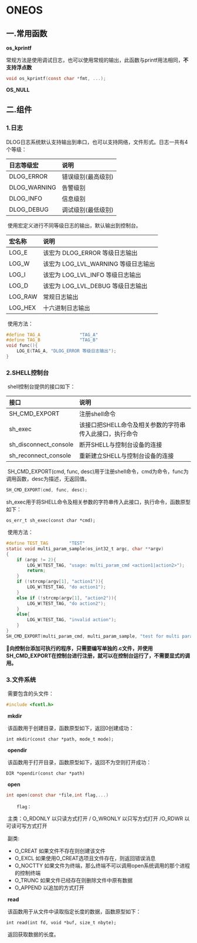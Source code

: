 

# ONEOS

## 一.常用函数

**os_kprintf**

​		常规方法是使用调试日志，也可以使用常规的输出，此函数与printf用法相同，**不支持浮点数**

```c
void os_kprintf(const char *fmt, ...);
```

**OS_NULL**

## 二.组件

### 1.日志

​		DLOG日志系统默认支持输出到串口，也可以支持网络，文件形式。日志一共有4个等级：

| **日志等级宏** | **说明**           |
| :------------- | :----------------- |
| DLOG_ERROR     | 错误级别(最高级别) |
| DLOG_WARNING   | 告警级别           |
| DLOG_INFO      | 信息级别           |
| DLOG_DEBUG     | 调试级别(最低级别) |

​		使用宏定义进行不同等级日志的输出，默认输出到控制台。

| 宏名称  | **说明**                            |
| :------ | :---------------------------------- |
| LOG_E   | 该宏为 DLOG_ERROR 等级日志输出      |
| LOG_W   | 该宏为 LOG_LVL_WARNING 等级日志输出 |
| LOG_I   | 该宏为 LOG_LVL_INFO 等级日志输出    |
| LOG_D   | 该宏为 LOG_LVL_DEBUG 等级日志输出   |
| LOG_RAW | 常规日志输出                        |
| LOG_HEX | 十六进制日志输出                    |

​		使用方法：

```c
#define TAG_A               "TAG_A"
#define TAG_B               "TAG_B"
void func(){
    LOG_E(TAG_A, "DLOG_ERROR 等级日志输出");
}
```

### 2.SHELL控制台

​		shell控制台提供的接口如下：

| **接口**              | **说明**                                                |
| :-------------------- | :------------------------------------------------------ |
| SH_CMD_EXPORT         | 注册shell命令                                           |
| sh_exec               | 该接口把SHELL命令及相关参数的字符串传入此接口，执行命令 |
| sh_disconnect_console | 断开SHELL与控制台设备的连接                             |
| sh_reconnect_console  | 重新建立SHELL与控制台设备的连接                         |

​		SH_CMD_EXPORT(cmd, func, desc)用于注册shell命令，cmd为命令，func为调用函数，desc为描述，无返回值。

```c
SH_CMD_EXPORT(cmd, func, desc);
```

​		sh_exec用于将SHELL命令及相关参数的字符串传入此接口，执行命令，函数原型如下：

```
os_err_t sh_exec(const char *cmd);
```

​		使用方法：

```c
#define TEST_TAG        "TEST"
static void multi_param_sample(os_int32_t argc, char **argv)
{
    if (argc != 2){
        LOG_W(TEST_TAG, "usage: multi_param_cmd <action1|action2>");
        return;
    }
    if (!strcmp(argv[1], "action1")){
        LOG_W(TEST_TAG, "do action1");
    }
    else if (!strcmp(argv[1], "action2")){
        LOG_W(TEST_TAG, "do action2");
    }
    else{
        LOG_W(TEST_TAG, "invalid action");
    }
}
SH_CMD_EXPORT(multi_param_cmd, multi_param_sample, "test for multi parameter shell cmd");
```

​		📝**向控制台添加可执行的程序，只需要编写单独的.c文件，并使用SH_CMD_EXPORT在控制台进行注册，就可以在控制台运行了，不需要显式的调用。**

### 3.文件系统

​		需要包含的头文件：

```c
#include <fcntl.h>
```

​		**mkdir**

​		该函数用于创建目录，函数原型如下，返回0创建成功：

```
int mkdir(const char *path, mode_t mode);	
```

​		**opendir**

​		该函数用于打开目录，函数原型如下，返回不为空则打开成功：

```
DIR *opendir(const char *path)
```

​	**open**

```c
int open(const char *file,int flag,...)
```

 		flag：

​		主类：O_RDONLY 以只读方式打开  /  O_WRONLY 以只写方式打开  /O_RDWR 以可读可写方式打开

​		 副类:

-  O_CREAT 如果文件不存在则创建该文件
-  O_EXCL 如果使用O_CREAT选项且文件存在，则返回错误消息
-  O_NOCTTY 如果文件为终端，那么终端不可以调用open系统调用的那个进程的控制终端
-  O_TRUNC 如果文件已经存在则删除文件中原有数据
-  O_APPEND 以追加的方式打开

​		**read**

​		该函数用于从文件中读取指定长度的数据，函数原型如下：

```
int read(int fd, void *buf, size_t nbyte);
```

​		返回获取数据的长度。

